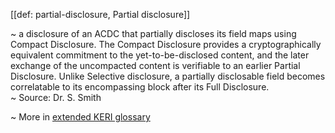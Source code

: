 [[def: partial-disclosure, Partial disclosure]]

~ a disclosure of an ACDC that partially discloses its field maps using Compact Disclosure. The Compact Disclosure provides a cryptographically equivalent commitment to the yet-to-be-disclosed content, and the later exchange of the uncompacted content is verifiable to an earlier Partial Disclosure. Unlike Selective disclosure, a partially disclosable field becomes correlatable to its encompassing block after its Full Disclosure.  
~ Source: Dr. S. Smith

~ More in <a href="https://weboftrust.github.io/WOT-terms/docs/glossary/partial-disclosure">extended KERI glossary</a>
